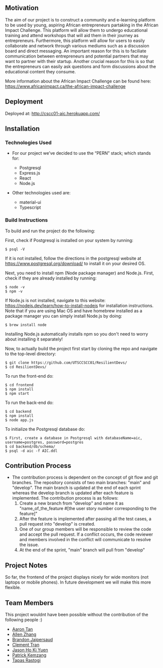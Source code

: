 ## Motivation
The aim of our project is to construct a community and e-learning platform to be used by young, aspiring African entrepreneurs partaking in the African Impact Challenge. This platform will allow them to undergo educational training and attend workshops that will aid them in their journey as entrepreneurs. Furthermore, this platform will allow for users to easily collaborate and network through various mediums such as a discussion board and direct messaging. An important reason for this is to faciliate communication between entrepreneurs and potential partners that may want to partner with their startup. Another crucial reason for this is so that the entrepreneurs can easily ask questions and form discussions about the educational content they consume.

More information about the African Impact Challenge can be found here: https://www.africanimpact.ca/the-african-impact-challenge

## Deployment
Deployed at: http://cscc01-aic.herokuapp.com/

## Installation

### Technologies Used
- For our project we’ve decided to use the “PERN” stack; which stands for:
    - Postgresql
    - Express.js
    - React
    - Node.js
  
- Other technologies used are:
    - material-ui
    - Typescript 

### Build Instructions
To build and run the project do the following:

First, check if Postgresql is installed on your system by running:

	$ psql -V

If it is not installed, follow the directions in the postgresql website at https://www.postgresql.org/download/ to install it on your desired OS.

Next, you need to install npm (Node package manager) and Node.js. First, check if they are already installed by running:

	$ node -v
	$ npm -v

If Node.js is not installed, navigate to this website: https://nodejs.dev/learn/how-to-install-nodejs for installation instructions. Note that if you are using Mac OS and have homebrew installed as a package manager you can simply install Node.js by doing:

	$ brew install node

Installing Node.js automatically installs npm so you don't need to worry about installing it separately!

Now, to actually build the project first start by cloning  the repo and navigate to the top-level directory:

	$ git clone https://github.com/UTSCCSCC01/ResilientDevs/
	$ cd ResilientDevs/
	
To run the front-end do: 

	$ cd frontend
	$ npm install
	$ npm start

To run the back-end do:

	$ cd backend
	$ npm install
	$ node app.js
	

To initialize the Postgresql database do:

	$ First, create a database in Postgresql with databaseName=aic, username=postgres, password=postgres
	$ cd backend/db/schema/
	$ psql -d aic -f AIC.ddl


	

## Contribution Process 

- The contribution process is dependent on the concept of git flow and git branches. 
The repository consists of two main branches: "main" and "develop". 
The main branch is updated at the end of each sprint whereas the develop branch is updated after each feature is implemented. 
The contribution process is as follows:
	1) Create a new branch from "develop" and name it as "name_of_the_feature #[the user story number corresponding to the feature]"
	2) After the feature is implemented after passing all the test cases, a pull request into "develop" is created. 
	3) One of our group members will be responsible to review the code and accept the pull request. If a conflict occurs, the code reviewer and members involved in the conflict will communicate to resolve the issue.
	4) At the end of the sprint, "main" branch will pull from "develop"
	

## Project Notes

So far, the frontend of the project displays nicely for wide monitors (not laptops or mobile phones). In future development we will make this more flexible.

## Team Members

This project wouldnt have been possible without the contribution of the following people :)

- [Aaron Tan](https://github.com/AaronJTan)
- [Allen Zhang](https://github.com/AllenZhang2000)
- [Brandon Jaipersaud](https://github.com/brandonjaipersaud)
- [Clement Tran](https://github.com/CTprogram)
- [Jason Ho Ki Yuen](https://github.com/jhk-y)
- [Patrick Kemzang](https://github.com/patrickkemzang)
- [Tapas Rastogi](https://github.com/tapasrastogi2411)


